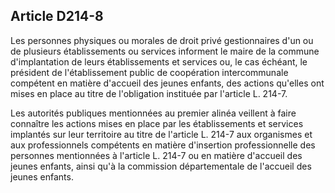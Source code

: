 ## Article D214-8

Les personnes physiques ou morales de droit privé gestionnaires d'un ou de plusieurs établissements ou
services informent le maire de la commune d'implantation de leurs établissements et services ou, le cas
échéant, le président de l'établissement public de coopération intercommunale compétent en matière
d'accueil des jeunes enfants, des actions qu'elles ont mises en place au titre de l'obligation instituée par
l'article L. 214-7.

Les autorités publiques mentionnées au premier alinéa veillent à faire connaître les actions mises en place
par les établissements et services implantés sur leur territoire au titre de l'article L. 214-7 aux organismes et
aux professionnels compétents en matière d'insertion professionnelle des personnes mentionnées à l'article
L. 214-7 ou en matière d'accueil des jeunes enfants, ainsi qu'à la commission départementale de l'accueil des
jeunes enfants.

